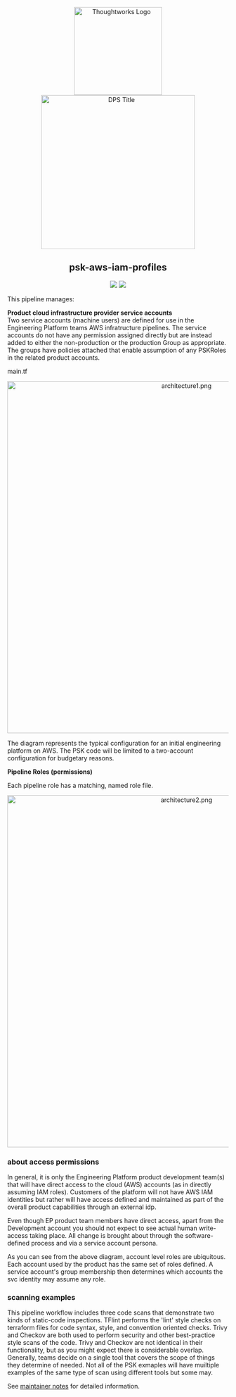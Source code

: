 <div align="center">
	<p>
	<img alt="Thoughtworks Logo" src="https://raw.githubusercontent.com/twplatformlabs/static/master/thoughtworks_flamingo_wave.png?sanitize=true" width=200 /><br />
	<img alt="DPS Title" src="https://raw.githubusercontent.com/twplatformlabs/static/master/EMPCPlatformStarterKitsImage.png?sanitize=true" width=350/><br />
	<h2>psk-aws-iam-profiles</h2>
	<a href="https://opensource.org/licenses/MIT"><img src="https://img.shields.io/github/license/twplatformlabs/psk-aws-iam-profiles"></a> <a href="https://aws.amazon.com"><img src="https://img.shields.io/badge/-deployed-blank.svg?style=social&logo=amazon"></a>
	</p>
</div>

This pipeline manages:  

**Product cloud infrastructure provider service accounts**  
Two service accounts (machine users) are defined for use in the Engineering Platform teams AWS infratructure pipelines. The service accounts do not have any permission assigned directly but are instead added to either the non-production or the production Group as appropriate. The groups have policies attached that enable assumption of any PSKRoles in the related product accounts.  

main.tf  

<div align="center">
	<img alt="architecture1.png" src="https://github.com/twplatformlabs/psk-aws-iam-profiles/raw/main/doc/architecture1.png" width=800 />
</div>

The diagram represents the typical configuration for an initial engineering platform on AWS. The PSK code will be limited to a two-account configuration for budgetary reasons.  

**Pipeline Roles (permissions)**  

Each pipeline role has a matching, named role file.  

<div align="center">
	<img alt="architecture2.png" src="https://github.com/twplatformlabs/psk-aws-iam-profiles/raw/main/doc/architecture2.png" width=800 />
</div>

### about access permissions  

In general, it is only the Engineering Platform product development team(s) that will have direct access to the cloud (AWS) accounts (as in directly assuming IAM roles). Customers of the platform will not have AWS IAM identities but rather will have access defined and maintained as part of the overall product capabilities through an external idp.  

Even though EP product team members have direct access, apart from the Development account you should not expect to see actual human write-access taking place. All change is brought about through the software-defined process and via a service account persona.  

As you can see from the above diagram, account level roles are ubiquitous. Each account used by the product has the same set of roles defined. A service account's group membership then determines which accounts the svc identity may assume any role.  

### scanning examples

This pipeline workflow includes three code scans that demonstrate two kinds of static-code inspections. TFlint performs the 'lint' style checks on terraform files for code syntax, style, and convention oriented checks. Trivy and Checkov are both used to perform security and other best-practice style scans of the code. Trivy and Checkov are not identical in their functionality, but as you might expect there is considerable overlap. Generally, teams decide on a single tool that covers the scope of things they determine of needed. Not all of the PSK exmaples will have muiltiple examples of the same type of scan using different tools but some may.  

See [maintainer notes](doc/maintainer_notes.md) for detailed information.  
